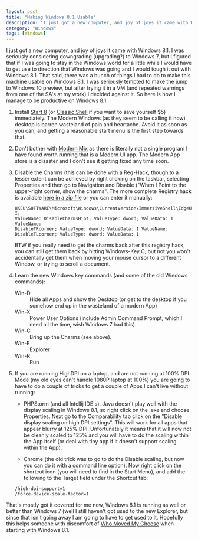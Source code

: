 ```yaml
---
layout: post
title: "Making Windows 8.1 Usable"
description: "I just got a new computer, and joy of joys it came with Windows 8.1.  I was seriously considering downgrading (upgrading?) to Windows 7, but I figured that if I was going to stay in the Windows world for a little while I would have to get use to direction that Windows was going and I would tough it out with Windows 8.1."
category: "Windows" 
tags: [Windows]
---
```



I just got a new computer, and joy of joys it came with Windows 8.1.  I was seriously considering downgrading (upgrading?) to
Windows 7, but I figured that if I was going to stay in the Windows world for a little while I would have to get use to 
direction that Windows was going and I would tough it out with Windows 8.1.  That said, there was a bunch of things I had
to do to make this machine usable on Windows 8.1.  I was seriously tempted to make the jump to Windows 10 preview, but 
after trying it in a VM (and repeated warnings from one of the SA's at my work) I decided against it.  So here is how
I manage to be productive on Windows 8.1.

1. Install [Start 8](http://www.stardock.com/products/start8/) (or [Classic Shell](http://www.classicshell.net/) if you want
 to save yourself $5) immediately.  The Modern Windows (as they seem to be calling it now) desktop is barren wasteland
 of pain and heartache.  Avoid it as soon as you can, and getting a reasonable start menu is the first step towards that.</li>

2. Don't bother with [Modern Mix](http://www.stardock.com/products/modernmix/) as there is literally not a single program
 I have found worth running that is a Modern UI app.  The Modern App store is a disaster and I don't see it getting fixed
 any time soon.
 
3. Disable the Charms (this can be done with a Reg-Hack, though to a lesser extent can be achieved by right clicking on the
   taskbar, selecting Properties and then go to Navigation and Disable ("When I Point to the upper-right corner, show the charms".
   The more complete Registry hack is available [here in a zip file](/img/DisableCharms.zip) or you can enter it manually:
   
   
   <code>HKCU\SOFTWARE\Microsoft\Windows\CurrentVersion\ImmersiveShell\EdgeUI; 
    ValueName: DisableCharmsHint; ValueType: dword; ValueData: 1
    ValueName: DisableTRcorner; ValueType: dword; ValueData: 1
    ValueName: DisableTLcorner; ValueType: dword; ValueData: 1</code>
   
         
   BTW if you really need to get the charms back after this registry hack, you can still get them back by hitting Windows-Key C,
   but not you won't accidentally get them when moving your mouse cursor to a different Window, or trying to scroll a document.</li>
  
4. Learn the new Windows key commands (and some of the old Windows commands): 
   <dl>
       <dt>Win-D</dt><dd>Hide all Apps and show the Desktop (or get to the desktop if you somehow end up in the wasteland of a modern App)</dd>
       <dt>Win-X</dt><dd>Power User Options (include Admin Command Prompt, which I need all the time, wish Windows 7 had this).</dd>
       <dt>Win-C</dt><dd>Bring up the Charms (see above).</dd>
       <dt>Win-E</dt><dd>Explorer</dd>
       <dt>Win-R</dt><dd>Run</dd>
   </dl>         
    
5. If you are running HighDPI on a laptop, and are not running at 100% DPI Mode (my old eyes can't handle 1080P laptop at
    100%) you are going to have to do a couple of tricks to get a couple of Apps I can't live without running:
   
   * PHPStorm (and all Intellij IDE's).  Java doesn't play well with the display scaling in Windows 8.1, so right click 
     on the .exe and choose Properties.   Next go to the Comparability tab click on the "Disable display scaling on high DPI settings".
     This will work for all apps that appear blurry at 125% DPI.  Unfortunately it means that it will now not be cleanly
     scaled to 125% and you will have to do the scaling within the App itself (or deal with tiny app if it doesn't support
     scaling within the App).
     
   * Chrome (the old trick was to go to do the Disable scaling, but now you can do it with a command line option).  Now
     right click on the shortcut icon (you will need to find in the Start Menu), and add the following to the Target 
     field under the Shortcut tab: 
   
   <code>/high-dpi-support=1 /force-device-scale-factor=1</code>
        
        
        

That's mostly got it covered for me now, Windows 8.1 is running as well or better than Windows 7 (well I still haven't got
used to the new Explorer, but since that isn't going away I am going to have to get used to it.  Hopefully this helps someone
with discomfort of [Who Moved My Cheese](http://www.hanselman.com/blog/Windows8ProductivityWhoMovedMyCheeseOhThereItIs.aspx)
when starting with Windows 8.1.  
